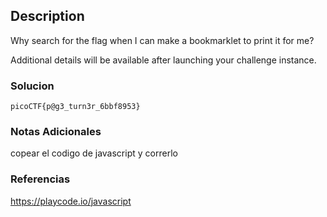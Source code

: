 ## Description

Why search for the flag when I can make a bookmarklet to print it for me?

Additional details will be available after launching your challenge instance.
### Solucion

```
picoCTF{p@g3_turn3r_6bbf8953}
```
### Notas Adicionales
copear el codigo de javascript y correrlo
### Referencias
https://playcode.io/javascript
